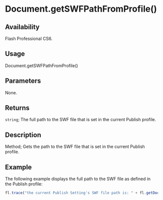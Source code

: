 # Document.getSWFPathFromProfile()

## Availability

Flash Professional CS6.

## Usage

Document.getSWFPathFromProfile()

## Parameters

None.

## Returns

`string`; The full path to the SWF file that is set in the current Publish profile.

## Description

Method; Gets the path to the SWF file that is set in the current Publish profile.

## Example

The following example displays the full path to the SWF file as defined in the Publish profile:

```javascript
fl.trace("the current Publish Setting's SWF file path is: " + fl.getDocumentDOM().getSWFPathFromProfile());
```
